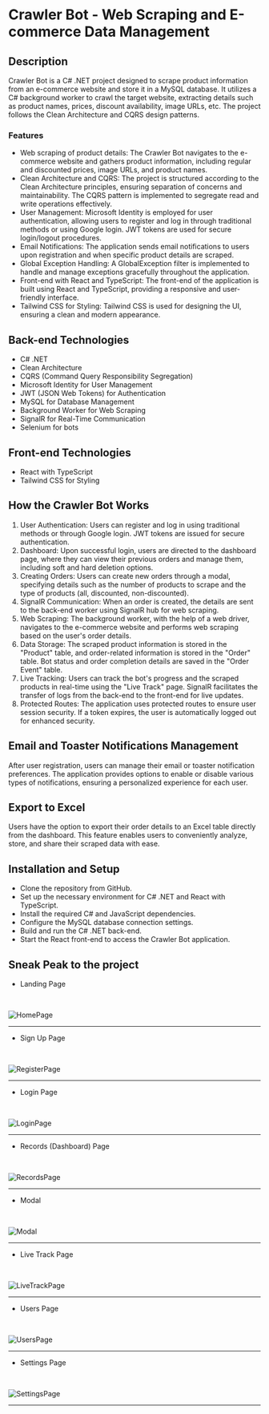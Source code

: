 # Crawler Bot - Web Scraping and E-commerce Data Management

## Description

Crawler Bot is a C# .NET project designed to scrape product information from an e-commerce website and store it in a MySQL database. It utilizes a C# background worker to crawl the target website, extracting details such as product names, prices, discount availability, image URLs, etc. The project follows the Clean Architecture and CQRS design patterns.

### Features

- Web scraping of product details: The Crawler Bot navigates to the e-commerce website and gathers product information, including regular and discounted prices, image URLs, and product names.
- Clean Architecture and CQRS: The project is structured according to the Clean Architecture principles, ensuring separation of concerns and maintainability. The CQRS pattern is implemented to segregate read and write operations effectively.
- User Management: Microsoft Identity is employed for user authentication, allowing users to register and log in through traditional methods or using Google login. JWT tokens are used for secure login/logout procedures.
- Email Notifications: The application sends email notifications to users upon registration and when specific product details are scraped.
- Global Exception Handling: A GlobalException filter is implemented to handle and manage exceptions gracefully throughout the application.
- Front-end with React and TypeScript: The front-end of the application is built using React and TypeScript, providing a responsive and user-friendly interface.
- Tailwind CSS for Styling: Tailwind CSS is used for designing the UI, ensuring a clean and modern appearance.

## Back-end Technologies

- C# .NET
- Clean Architecture
- CQRS (Command Query Responsibility Segregation)
- Microsoft Identity for User Management
- JWT (JSON Web Tokens) for Authentication
- MySQL for Database Management
- Background Worker for Web Scraping
- SignalR for Real-Time Communication
- Selenium for bots

## Front-end Technologies

- React with TypeScript
- Tailwind CSS for Styling

## How the Crawler Bot Works

1. User Authentication: Users can register and log in using traditional methods or through Google login. JWT tokens are issued for secure authentication.
2. Dashboard: Upon successful login, users are directed to the dashboard page, where they can view their previous orders and manage them, including soft and hard deletion options.
3. Creating Orders: Users can create new orders through a modal, specifying details such as the number of products to scrape and the type of products (all, discounted, non-discounted).
4. SignalR Communication: When an order is created, the details are sent to the back-end worker using SignalR hub for web scraping.
5. Web Scraping: The background worker, with the help of a web driver, navigates to the e-commerce website and performs web scraping based on the user's order details.
6. Data Storage: The scraped product information is stored in the "Product" table, and order-related information is stored in the "Order" table. Bot status and order completion details are saved in the "Order Event" table.
7. Live Tracking: Users can track the bot's progress and the scraped products in real-time using the "Live Track" page. SignalR facilitates the transfer of logs from the back-end to the front-end for live updates.
8. Protected Routes: The application uses protected routes to ensure user session security. If a token expires, the user is automatically logged out for enhanced security.

## Email and Toaster Notifications Management

After user registration, users can manage their email or toaster notification preferences. The application provides options to enable or disable various types of notifications, ensuring a personalized experience for each user.

## Export to Excel

Users have the option to export their order details to an Excel table directly from the dashboard. This feature enables users to conveniently analyze, store, and share their scraped data with ease.

## Installation and Setup

- Clone the repository from GitHub.
- Set up the necessary environment for C# .NET and React with TypeScript.
- Install the required C# and JavaScript dependencies.
- Configure the MySQL database connection settings.
- Build and run the C# .NET back-end.
- Start the React front-end to access the Crawler Bot application.

## Sneak Peak to the project

- Landing Page
<br/>

![HomePage](https://github.com/1neslihan/UpSchool-FullStack-Development-Bootcamp/assets/30401423/9ff818c9-e451-4f81-943a-be215f84f698)
<hr/>

- Sign Up Page
<br/>

![RegisterPage](https://github.com/1neslihan/UpSchool-FullStack-Development-Bootcamp/assets/30401423/3f2647f9-01f7-431b-b8cb-981c56d83f5f)
<hr/>

- Login Page
<br/>

![LoginPage](https://github.com/1neslihan/UpSchool-FullStack-Development-Bootcamp/assets/30401423/24e8c4a9-fd64-4463-96e0-726ceabf5116)
<hr/>

- Records (Dashboard) Page
<br/>

![RecordsPage](https://github.com/1neslihan/UpSchool-FullStack-Development-Bootcamp/assets/30401423/b262f14b-7c5c-4127-b171-9aaca2b9b596)
<hr/>

- Modal
<br/>

![Modal](https://github.com/1neslihan/UpSchool-FullStack-Development-Bootcamp/assets/30401423/230ec365-1c16-49ac-bf2e-e41e7911850f)
<hr/>


- Live Track Page 
<br/>

![LiveTrackPage](https://github.com/1neslihan/UpSchool-FullStack-Development-Bootcamp/assets/30401423/57ca9094-2537-4d0a-b769-8169418ce7e0)
<hr/>

- Users Page
<br/>

![UsersPage](https://github.com/1neslihan/UpSchool-FullStack-Development-Bootcamp/assets/30401423/0dda2707-864a-496b-b670-70aa05c42786)
<hr/>

- Settings Page
<br/>

![SettingsPage](https://github.com/1neslihan/UpSchool-FullStack-Development-Bootcamp/assets/30401423/59c7655c-e28d-4591-9b3d-03b5f4f12c1a)
<hr/>








